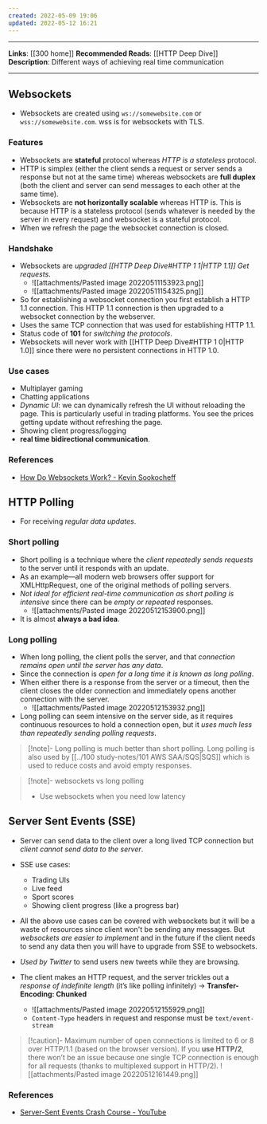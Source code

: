 ```yaml
---
created: 2022-05-09 19:06
updated: 2022-05-12 16:21
---
```

---
**Links**: [[300 home]]
**Recommended Reads**: [[HTTP Deep Dive]]
**Description**: Different ways of achieving real time communication

---
## Websockets
- Websockets are created using `ws://somewebsite.com` or `wss://somewebsite.com`. wss is for websockets with TLS.

### Features
- Websockets are **stateful** protocol whereas *HTTP is a stateless* protocol.
- HTTP is simplex (either the client sends a request or server sends a response but not at the same time) whereas websockets are **full duplex** (both the client and server can send messages to each other at the same time).
- Websockets are **not horizontally scalable** whereas HTTP is. This is because HTTP is a stateless protocol (sends whatever is needed by the server in every request) and websocket is a stateful protocol. 
- When we refresh the page the websocket connection is closed.

### Handshake
- Websockets are *upgraded [[HTTP Deep Dive#HTTP 1 1|HTTP 1.1]] Get requests*. 
	- ![[attachments/Pasted image 20220511153923.png]]
	- ![[attachments/Pasted image 20220511154325.png]]
- So for establishing a websocket connection you first establish a HTTP 1.1 connection. This HTTP 1.1 connection is then upgraded to a websocket connection by the webserver.
- Uses the same TCP connection that was used for establishing HTTP 1.1.
- Status code of **101** for *switching the protocols*.
- Websockets will never work with [[HTTP Deep Dive#HTTP 1 0|HTTP 1.0]] since there were no persistent connections in HTTP 1.0. 

### Use cases
- Multiplayer gaming
- Chatting applications
- *Dynamic UI*: we can dynamically refresh the UI without reloading the page. This is particularly useful in trading platforms. You see the prices getting update without refreshing the page.
- Showing client progress/logging
- **real time bidirectional communication**.

### References 
- [How Do Websockets Work? - Kevin Sookocheff](https://sookocheff.com/post/networking/how-do-websockets-work/)

## HTTP Polling
- For receiving *regular data updates*.

### Short polling 
- Short polling is a technique where the *client repeatedly sends requests* to the server until it responds with an update.
- As an example—all modern web browsers offer support for XMLHttpRequest, one of the original methods of polling servers.
- *Not ideal for efficient real-time communication as short polling is intensive* since there can be *empty or repeated* responses.
	- ![[attachments/Pasted image 20220512153900.png]]
- It is almost **always a bad idea**.

### Long polling
- When long polling, the client polls the server, and that *connection remains open until the server has any data*. 
- Since the connection is *open for a long time it is known as long polling*.
- When either there is a response from the server or a timeout, then the client closes the older connection and immediately opens another connection with the server.
	- ![[attachments/Pasted image 20220512153932.png]]
- Long polling can seem intensive on the server side, as it requires continuous resources to hold a connection open, but it *uses much less than repeatedly sending polling requests*.

> [!note]- Long polling is much better than short polling. 
> Long polling is also used by [[../100 study-notes/101 AWS SAA/SQS|SQS]] which is used to reduce costs and avoid empty responses.

> [!note]- websockets vs long polling
> - Use websockets when you need low latency

## Server Sent Events (SSE)
- Server can send data to the client over a long lived TCP connection but *client cannot send data to the server*.
- SSE use cases:
	- Trading UIs
	- Live feed
	- Sport scores
	- Showing client progress (like a progress bar)

- All the above use cases can be covered with websockets but it will be a waste of resources since client won't be sending any messages. But *websockets are easier to implement* and in the future if the client needs to send any data then you will have to upgrade from SSE to websockets.

- *Used by Twitter* to send users new tweets while they are browsing.
- The client makes an HTTP request, and the server trickles out a *response of indefinite length* (it’s like polling infinitely) → **Transfer-Encoding: Chunked**
	- ![[attachments/Pasted image 20220512155929.png]]
	- `Content-Type` headers in request and response must be `text/event-stream`

> [!caution]- Maximum number of open connections is limited to 6 or 8 over HTTP/1.1 (based on the browser version). If you **use HTTP/2**, there won’t be an issue because one single TCP connection is enough for all requests (thanks to multiplexed support in HTTP/2).
> ![[attachments/Pasted image 20220512161449.png]]

### References
- [Server-Sent Events Crash Course - YouTube](https://www.youtube.com/watch?v=4HlNv1qpZFY)
